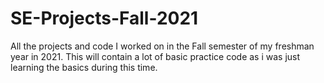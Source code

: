 # SE-Projects-Fall-2021
All the projects and code I worked on in the Fall semester of my freshman year in 2021. This will contain a lot of basic practice code as i was just learning the basics during this time.
